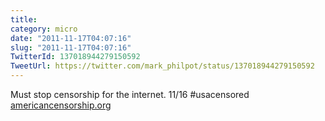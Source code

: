 ```yaml
---
title: 
category: micro
date: "2011-11-17T04:07:16"
slug: "2011-11-17T04:07:16"
TwitterId: 137018944279150592
TweetUrl: https://twitter.com/mark_philpot/status/137018944279150592
---
```


Must stop censorship for the internet. 11/16 #usacensored
[americancensorship.org](http://americancensorship.org)
